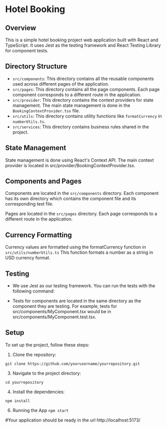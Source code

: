 # Hotel Booking

## Overview

This is a simple hotel booking project web application built with React and TypeScript. It uses Jest as the testing framework and React Testing Library for component tests.

## Directory Structure

- `src/components`: This directory contains all the reusable components used across different pages of the application.
- `src/pages`: This directory contains all the page components. Each page component corresponds to a different route in the application.
- `src/provider`: This directory contains the context providers for state management. The main state management is done in the `BookingContextProvider.tsx` file.
- `src/utils`: This directory contains utility functions like `formatCurrency` in `numberUtils.ts`.
- `src/services`: This directory contains business rules shared in the project.

## State Management
State management is done using React's Context API. The main context provider is located in src/provider/BookingContextProvider.tsx.

## Components and Pages
Components are located in the `src/components` directory. Each component has its own directory which contains the component file and its corresponding test file.

Pages are located in the `src/pages` directory. Each page corresponds to a different route in the application.

## Currency Formatting
Currency values are formatted using the formatCurrency function in `src/utils/numberUtils.ts` This function formats a number as a string in USD currency format.

## Testing

- We use Jest as our testing framework. You can run the tests with the following command:

- Tests for components are located in the same directory as the component they are testing. For example, tests for src/components/MyComponent.tsx would be in src/components/MyComponent.test.tsx.

## Setup

To set up the project, follow these steps:

1. Clone the repository:

 `git clone https://github.com/yourusername/yourrepository.git`

3. Navigate to the project directory:
   
 `cd yourrepository`

4. Install the dependencies:
   
 `npm install`

6. Running the App
 `npm start`

#Your application should be ready in the url http://localhost:5173/
